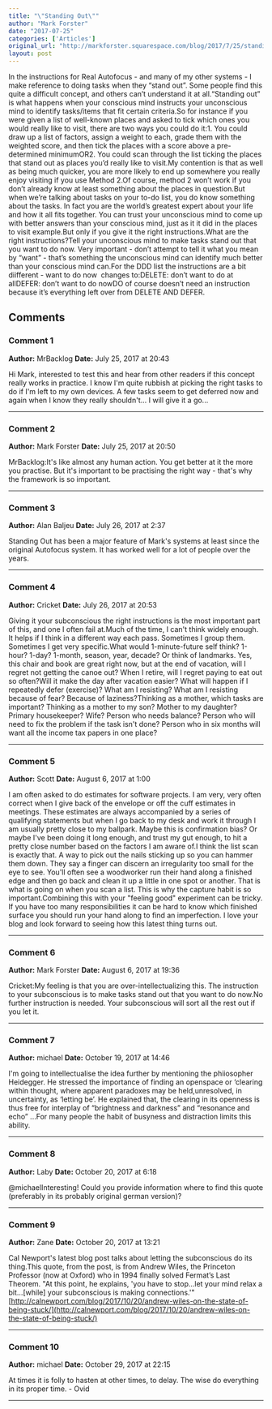 ```yaml
---
title: "\"Standing Out\""
author: "Mark Forster"
date: "2017-07-25"
categories: ['Articles']
original_url: "http://markforster.squarespace.com/blog/2017/7/25/standing-out.html"
layout: post
---
```


In the instructions for Real Autofocus - and many of my other systems - I make reference to doing tasks when they “stand out”. Some people find this quite a difficult concept, and others can’t understand it at all.“Standing out” is what happens when your conscious mind instructs your unconscious mind to identify tasks/items that fit certain criteria.So for instance if you were given a list of well-known places and asked to tick which ones you would really like to visit, there are two ways you could do it:1. You could draw up a list of factors, assign a weight to each, grade them with the weighted score, and then tick the places with a score above a pre-determined minimumOR2. You could scan through the list ticking the places that stand out as places you’d really like to visit.My contention is that as well as being much quicker, you are more likely to end up somewhere you really enjoy visiting if you use Method 2.Of course, method 2 won’t work if you don’t already know at least something about the places in question.But when we’re talking about tasks on your to-do list, you do know something about the tasks. In fact you are the world’s greatest expert about your life and how it all fits together. You can trust your unconscious mind to come up with better answers than your conscious mind, just as it it did in the places to visit example.But only if you give it the right instructions.What are the right instructions?Tell your unconscious mind to make tasks stand out that you want to do now. Very important - don’t attempt to tell it what you mean by “want” - that’s something the unconscious mind can identify much better than your conscious mind can.For the DDD list the instructions are a bit diifferent - want to do now  changes to:DELETE: don’t want to do at allDEFER: don’t want to do nowDO of course doesn’t need an instruction because it’s everything left over from DELETE AND DEFER.

## Comments

### Comment 1
**Author:** MrBacklog
**Date:** July 25, 2017 at 20:43

Hi Mark, interested to test this and hear from other readers if this concept really works in practice.
I know I'm quite rubbish at picking the right tasks to do if I'm left to my own devices.
A few tasks seem to get deferred now and again when I know they really shouldn't...
I will give it a go...

---

### Comment 2
**Author:** Mark Forster
**Date:** July 25, 2017 at 20:50

MrBacklog:It's like almost any human action. You get better at it the more you practise. But it's important to be practising the right way - that's why the framework is so important.

---

### Comment 3
**Author:** Alan Baljeu
**Date:** July 26, 2017 at 2:37

Standing Out has been a major feature of Mark's systems at least since the original Autofocus system. It has worked well for a lot of people over the years.

---

### Comment 4
**Author:** Cricket
**Date:** July 26, 2017 at 20:53

Giving it your subconscious the right instructions is the most important part of this, and one I often fail at.Much of the time, I can't think widely enough. It helps if I think in a different way each pass. Sometimes I group them. Sometimes I get very specific.What would 1-minute-future self think? 1-hour? 1-day? 1-month, season, year, decade? Or think of landmarks. Yes, this chair and book are great right now, but at the end of vacation, will I regret not getting the canoe out? When I retire, will I regret paying to eat out so often?Will it make the day after vacation easier? What will happen if I repeatedly defer (exercise)? What am I resisting? What am I resisting because of fear? Because of laziness?Thinking as a mother, which tasks are important? Thinking as a mother to my son? Mother to my daughter? Primary housekeeper? Wife? Person who needs balance? Person who will need to fix the problem if the task isn't done? Person who in six months will want all the income tax papers in one place?

---

### Comment 5
**Author:** Scott
**Date:** August 6, 2017 at 1:00

I am often asked to do estimates for software projects. I am very, very often correct when I give back of the envelope or off the cuff estimates in meetings. These estimates are always accompanied by a series of qualifying statements but when I go back to my desk and work it through I am usually pretty close to my ballpark. Maybe this is confirmation bias? Or maybe I've been doing it long enough, and trust my gut enough, to hit a pretty close number based on the factors I am aware of.I think the list scan is exactly that. A way to pick out the nails sticking up so you can hammer them down. They say a finger can discern an irregularity too small for the eye to see. You'll often see a woodworker run their hand along a finished edge and then go back and clean it up a little in one spot or another. That is what is going on when you scan a list. This is why the capture habit is so important.Combining this with your "feeling good" experiment can be tricky. If you have too many responsibilities it can be hard to know which finished surface you should run your hand along to find an imperfection. I love your blog and look forward to seeing how this latest thing turns out.

---

### Comment 6
**Author:** Mark Forster
**Date:** August 6, 2017 at 19:36

Cricket:My feeling is that you are over-intellectualizing this. The instruction to your subconscious is to make tasks stand out that you want to do now.No further instruction is needed. Your subconscious will sort all the rest out if you let it.

---

### Comment 7
**Author:** michael
**Date:** October 19, 2017 at 14:46

I'm going to intellectualise the idea further by mentioning the phiiosopher Heidegger. He stressed the importance of finding an openspace or ‘clearing within thought, where apparent paradoxes may be held,unresolved, in uncertainty, as ‘letting be’. He explained that, the clearing in its openness is thus free for interplay of “brightness and darkness” and “resonance and echo” ...For many people the habit of busyness and distraction limits this ability.

---

### Comment 8
**Author:** Laby
**Date:** October 20, 2017 at 6:18

@michaelInteresting! Could you provide information where to find this quote (preferably in its probably original german version)?

---

### Comment 9
**Author:** Zane
**Date:** October 20, 2017 at 13:21

Cal Newport's latest blog post talks about letting the subconscious do its thing.This quote, from the post, is from Andrew Wiles, the Princeton Professor (now at Oxford) who in 1994 finally solved Fermat’s Last Theorem. "At this point, he explains, 'you have to stop…let your mind relax a bit…[while] your subconscious is making connections.'"[http://calnewport.com/blog/2017/10/20/andrew-wiles-on-the-state-of-being-stuck/](http://calnewport.com/blog/2017/10/20/andrew-wiles-on-the-state-of-being-stuck/)

---

### Comment 10
**Author:** michael
**Date:** October 29, 2017 at 22:15

At times it is folly to hasten at other times, to delay. The wise do everything in its proper time. - Ovid

---

